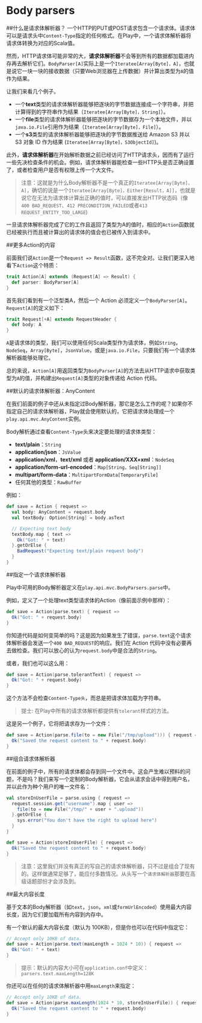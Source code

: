 # Body parsers

##什么是请求体解析器？
一个HTTP的PUT或POST请求包含一个请求体。请求体可以是请求头中`Content-Type`指定的任何格式。在Play中，一个请求体解析器将请求体转换为对应的Scala值。

然而，HTTP请求体可能非常的大，**请求体解析器**不会等到所有的数据都加载进内存再去解析它们。`BodyParser[A]`实际上是一个`Iteratee[Array[Byte]，A]`，也就是说它一块一块的接收数据（只要Web浏览器在上传数据）并计算出类型为`A`的值作为结果。

让我们来看几个例子。

- 一个**text**类型的请求体解析器能够把逐块的字节数据连接成一个字符串，并把计算得到的字符串作为结果（`Iteratee[Array[Byte]，String]`）。
- 一个**file**类型的请求体解析器能够把逐块的字节数据存为一个本地文件，并以`java.io.File`引用作为结果（`Iteratee[Array[Byte]，File]`）。
- 一个**s3**类型的请求体解析器能够把逐块的字节数据推送给 Amazon S3 并以 S3 对象 ID 作为结果 (`Iteratee[Array[Byte]，S3ObjectId]`)。

此外，**请求体解析器**在开始解析数据之前已经访问了HTTP请求头，因而有了运行一些先决检查条件的机会。例如，请求体解析器能检查一些HTTP头是否正确设置了，或者检查用户是否有权限上传一个大文件。

> 注意：这就是为什么Body解析器不是一个真正的`Iteratee[Array[Byte]，A]`，确切的说是一个`Iteratee[Array[Byte]，Either[Result，A]]`，也就是说它在无法为请求体计算出正确的值时，可以直接发出HTTP状态码（像`400 BAD_REQUEST`、`412 PRECONDITION_FAILED`或者`413 REQUEST_ENTITY_TOO_LARGE`)

一旦请求体解析器完成了它的工作且返回了类型为A的值时，相应的`Action`函数就已经被执行而且被计算出的请求体的值会也已被传入到请求中。

##更多Action的内容

前面我们说`Action`是一个`Request => Result`函数，这不完全对。让我们更深入地看下`Action`这个特质：

```scala
trait Action[A] extends (Request[A] => Result) {
  def parser: BodyParser[A]
}
```
首先我们看到有一个泛型类A，然后一个 Action 必须定义一个`BodyParser[A]`。 `Request[A]`的定义如下：
```scala
trait Request[+A] extends RequestHeader {
  def body: A
}
```
`A`是请求体的类型，我们可以使用任何Scala类型作为请求体，例如`String`， `NodeSeq`，`Array[Byte]`，`JsonValue`，或是`java.io.File`，只要我们有一个请求体解析器能够处理它。

总的来说，`Action[A]`用返回类型为`BodyParser[A]`的方法去从HTTP请求中获取类型为`A`的值，并构建出`Request[A]`类型的对象传递给 Action 代码。

##默认的请求体解析器：AnyContent

在我们前面的例子中还从未指定过Body解析器，那它是怎么工作的呢？如果你不指定自己的请求体解析器，Play就会使用默认的，它把请求体处理成一个`play.api.mvc.AnyContent`实例。

Body解析通过查看`Content-Type`头来决定要处理的请求体类型：

- **text/plain**：`String`
- **application/json**：`JsValue`
- **application/xml**，**text/xml** 或者 **application/XXX+xml**：`NodeSeq`
- **application/form-url-encoded**：`Map[String，Seq[String]]`
- **multipart/form-data**：`MultipartFormData[TemporaryFile]`
- 任何其他的类型：`RawBuffer`

例如：
```scala
def save = Action { request =>
  val body: AnyContent = request.body
  val textBody: Option[String] = body.asText

  // Expecting text body
  textBody.map { text =>
    Ok("Got: " + text)
  }.getOrElse {
    BadRequest("Expecting text/plain request body")
  }
}
```

##指定一个请求体解析器

Play中可用的Body解析器定义在`play.api.mvc.BodyParsers.parse`中。

例如，定义了一个处理text类型请求体的Action（像前面示例中那样）：
```scala
def save = Action(parse.text) { request =>
  Ok("Got: " + request.body)
}
```
你知道代码是如何变简单的吗？这是因为如果发生了错误，`parse.text`这个请求体解析器会发送一个`400 BAD_REQUEST`的响应。我们在 Action 代码中没有必要再去做检查。我们可以放心的认为`request.body`中是合法的`String`。

或者，我们也可以这么用：
```scala
def save = Action(parse.tolerantText) { request =>
  Ok("Got: " + request.body)
}
```
这个方法不会检查`Content-Type头`，而总是把请求体加载为字符串。

> 提士: 在Play中所有的请求体解析都提供有`tolerant`样式的方法。

这是另一个例子，它将把请求存为一个文件：
```scala
def save = Action(parse.file(to = new File("/tmp/upload"))) { request =>
  Ok("Saved the request content to " + request.body)
}
```

##组合请求体解析器

在前面的例子中，所有的请求体都会存到同一个文件中。这会产生难以预料的问题，不是吗？我们来写一个定制的Body解析器，它会从请求会话中得到用户名，并以此作为种个用户的唯一文件名：
```scala
val storeInUserFile = parse.using { request =>
  request.session.get("username").map { user =>
    file(to = new File("/tmp/" + user + ".upload"))
  }.getOrElse {
    sys.error("You don't have the right to upload here")
  }
}

def save = Action(storeInUserFile) { request =>
  Ok("Saved the request content to " + request.body)
}
```
> 注意：这里我们并没有真正的写自己的请求体解析器，只不过是组合了现有的。这样做通常足够了，能应付多数情况。从头写一个`请求体解析器`那要在高级话题部份才会涉及到。

##最大内容长度

基于文本的Body解析器（如`text`，`json`，`xml`或`formUrlEncoded`）使用最大内容长度，因为它们要加载所有内容到内存中。

有一个默认的最大内容长度（默认为 100KB），但是你也可以在代码中指定它：
```scala
// Accept only 10KB of data.
def save = Action(parse.text(maxLength = 1024 * 10)) { request =>
  Ok("Got: " + text)
}
```
> 提示：默认的内容大小可在`application.conf`中定义：
> `parsers.text.maxLength=128K`

你还可以在任何的请求体解析器中用`maxLength`来指定：
```scala
// Accept only 10KB of data.
def save = Action(parse.maxLength(1024 * 10, storeInUserFile)) { request =>
  Ok("Saved the request content to " + request.body)
}
```
